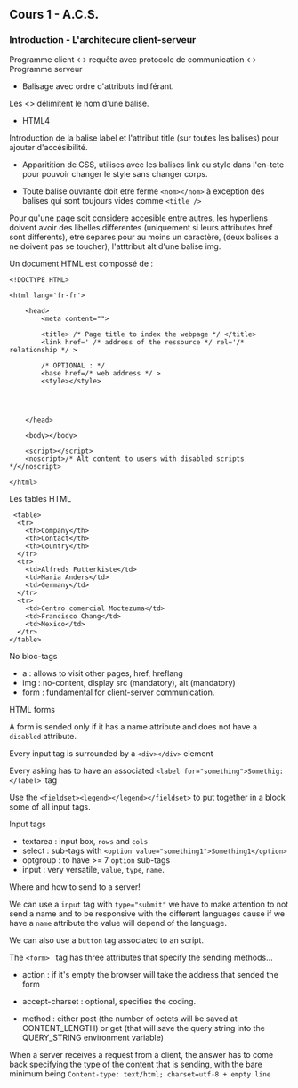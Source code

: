 ## Cours 1 - A.C.S.

### Introduction - L'architecure client-serveur

Programme client <-> requête avec protocole de communication <-> Programme serveur

- Balisage avec ordre d'attributs indiférant.

Les <> délimitent le nom d'une balise.

- HTML4 

Introduction de la balise label et l'attribut title (sur toutes les balises) pour ajouter d'accésibilité.

- Apparitition de CSS, utilises avec les balises link ou style dans l'en-tete pour pouvoir changer le style sans changer corps.


- Toute balise ouvrante doit etre ferme `<nom></nom>` à exception des balises qui sont toujours vides comme `<title />`

Pour qu'une page soit considere accesible entre autres, les hyperliens doivent avoir des libelles differentes (uniquement si leurs attributes href sont differents), etre separes pour au moins un caractère, (deux balises a ne doivent pas se toucher), l'atttribut alt d'une balise img.

Un document HTML est compossé de :

~~~
<!DOCTYPE HTML>

<html lang='fr-fr'>

    <head>
        <meta content="">

        <title> /* Page title to index the webpage */ </title>
        <link href=' /* address of the ressource */ rel='/* relationship */ >

        /* OPTIONAL : */
        <base href=/* web address */ > 
        <style></style>


    
    
    </head>

    <body></body>

    <script></script>
    <noscript>/* Alt content to users with disabled scripts */</noscript>

</html>

~~~


Les tables HTML

~~~
 <table>
  <tr>
    <th>Company</th>
    <th>Contact</th>
    <th>Country</th>
  </tr>
  <tr>
    <td>Alfreds Futterkiste</td>
    <td>Maria Anders</td>
    <td>Germany</td>
  </tr>
  <tr>
    <td>Centro comercial Moctezuma</td>
    <td>Francisco Chang</td>
    <td>Mexico</td>
  </tr>
</table> 
~~~

No bloc-tags

- a : allows to visit other pages, href, hreflang
- img : no-content, display src (mandatory), alt (mandatory)
- form : fundamental for client-server communication.

HTML forms

A form is sended only if it has a name attribute and does not have a `disabled` attribute.

Every input tag is surrounded by a `<div></div>` element

Every asking has to have an associated `<label for="something">Somethig:</label> `tag

Use the `<fieldset><legend></legend></fieldset>` to put together in a block some of all input tags.

Input tags

- textarea : input box, `rows` and `cols`
- select : sub-tags with `<option value="something1">Something1</option>`
- optgroup : to have >= 7 `option` sub-tags
- input : very versatile, `value`,  `type`, `name`.

Where and how to send to a server!

We can use a `input` tag with `type="submit"` we have to make attention to not send a name and to be responsive with the different languages cause if we have a `name` attribute the value will depend of the language.

We can also use a `button` tag associated to an script.

The `<form> ` tag has three attributes that specify the sending methods...

- action : if it's empty the browser will take the address that sended the form

- accept-charset : optional, specifies the coding.

- method : either post (the number of octets will be saved at CONTENT_LENGTH) or get (that will save the query string into the QUERY_STRING environment variable)

When a server receives a request from a client, the answer has to come back specifying the type of the content that is sending, with the bare minimum being `Content-type: text/html; charset=utf-8 + empty line`

